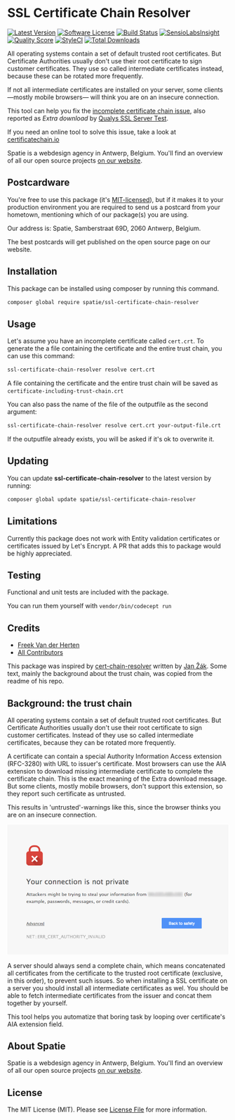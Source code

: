 # SSL Certificate Chain Resolver
[![Latest Version](https://img.shields.io/github/release/spatie/ssl-certificate-chain-resolver.svg?style=flat-square)](https://github.com/spatie/ssl-certificate-chain-resolver/releases)
[![Software License](https://img.shields.io/badge/license-MIT-brightgreen.svg?style=flat-square)](LICENSE.md)
[![Build Status](https://img.shields.io/travis/spatie/ssl-certificate-chain-resolver/master.svg?style=flat-square)](https://travis-ci.org/spatie/ssl-certificate-chain-resolver)
[![SensioLabsInsight](https://img.shields.io/sensiolabs/i/2912a3ab-51a8-4e07-9bad-fd94a833f989.svg)](https://insight.sensiolabs.com/projects/2912a3ab-51a8-4e07-9bad-fd94a833f989)
[![Quality Score](https://img.shields.io/scrutinizer/g/spatie/ssl-certificate-chain-resolver.svg?style=flat-square)](https://scrutinizer-ci.com/g/spatie/ssl-certificate-chain-resolver)
[![StyleCI](https://styleci.io/repos/29939986/shield?branch=master)](https://styleci.io/repos/29939986)
[![Total Downloads](https://img.shields.io/packagist/dt/spatie/ssl-certificate-chain-resolver.svg?style=flat-square)](https://packagist.org/packages/spatie/ssl-certificate-chain-resolver)

All operating systems contain a set of default trusted root certificates. But Certificate Authorities usually don't use their root certificate to sign customer certificates. They use so called intermediate certificates instead, because these can be rotated more frequently.

If not all intermediate certificates are installed on your server, some clients —mostly mobile browsers— will think you are on an insecure connection.

This tool can help you fix the [incomplete certificate chain issue](#background-the-trust-chain), also reported as *Extra download* by [Qualys SSL Server Test](https://www.ssllabs.com/ssltest/).

If you need an online tool to solve this issue, take a look at [certificatechain.io](https://certificatechain.io)

Spatie is a webdesign agency in Antwerp, Belgium. You'll find an overview of all our open source projects [on our website](https://spatie.be/opensource).

## Postcardware

You're free to use this package (it's [MIT-licensed](LICENSE.md)), but if it makes it to your production environment you are required to send us a postcard from your hometown, mentioning which of our package(s) you are using.

Our address is: Spatie, Samberstraat 69D, 2060 Antwerp, Belgium.

The best postcards will get published on the open source page on our website.

## Installation

This package can be installed using composer by running this command.

```bash
composer global require spatie/ssl-certificate-chain-resolver
```

## Usage

Let's assume you have an incomplete certificate  called ```cert.crt```. To generate the a file containing the certificate and the entire trust chain, you can use this command:

```bash
ssl-certificate-chain-resolver resolve cert.crt
```

A file containing the certificate and the entire trust chain will be saved as ```certificate-including-trust-chain.crt```

You can also pass the name of the file of the outputfile as the second argument:
```bash
ssl-certificate-chain-resolver resolve cert.crt your-output-file.crt
```

If the outputfile already exists, you will be asked if it's ok to overwrite it.

## Updating

You can update <b>ssl-certificate-chain-resolver</b> to the latest version by running:

```bash
composer global update spatie/ssl-certificate-chain-resolver
```

## Limitations

Currently this package does not work with Entity validation certificates or certificates issued by Let's Encrypt. A PR that adds this to package would be highly appreciated.

## Testing

Functional and unit tests are included with the package.

You can run them yourself with ```vendor/bin/codecept run```


## Credits

- [Freek Van der Herten](https:/murze.be)
- [All Contributors](https://github.com/freekmurze/ssl-certificate-chain-resolver/contributors)

This package was inspired by [cert-chain-resolver](https://github.com/zakjan/cert-chain-resolver/) written by [Jan Žák](http://www.zakjan.cz/). Some text, mainly the background about the trust chain, was copied from the readme of his repo.


## Background: the trust chain

All operating systems contain a set of default trusted root certificates. But Certificate Authorities usually don't use their root certificate to sign customer certificates. Instead of they use so called intermediate certificates, because they can be rotated more frequently.

A certificate can contain a special Authority Information Access extension (RFC-3280) with URL to issuer's certificate. Most browsers can use the AIA extension to download missing intermediate certificate to complete the certificate chain. This is the exact meaning of the Extra download message. But some clients, mostly mobile browsers, don't support this extension, so they report such certificate as untrusted.

This results in 'untrusted'-warnings like this, since the browser thinks you are on an insecure connection.

![Untrusted Warning](images/untrusted.png)

A server should always send a complete chain, which means concatenated all certificates from the certificate to the trusted root certificate (exclusive, in this order), to prevent such issues.  So when installing a SSL certificate on a server you should install all intermediate certificates as wel. You should be able to fetch intermediate certificates from the issuer and concat them together by yourself.

This tool helps you automatize that boring task by looping over certificate's AIA extension field.

## About Spatie
Spatie is a webdesign agency in Antwerp, Belgium. You'll find an overview of all our open source projects [on our website](https://spatie.be/opensource).

## License

The MIT License (MIT). Please see [License File](LICENSE) for more information.


